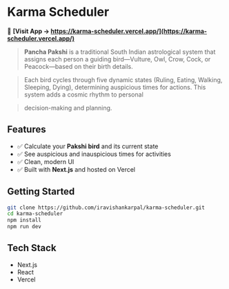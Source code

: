 # Karma Scheduler

🌿 **[Visit App → https://karma-scheduler.vercel.app/](https://karma-scheduler.vercel.app/)**

> **Pancha Pakshi** is a traditional South Indian astrological system that assigns each person a guiding bird—Vulture, Owl, Crow, Cock, or Peacock—based on their birth details.

> Each bird cycles through five dynamic states (Ruling, Eating, Walking, Sleeping, Dying), determining auspicious times for actions. This system adds a cosmic rhythm to personal

> decision-making and planning.

## Features

- ✅ Calculate your **Pakshi bird** and its current state
- ✅ See auspicious and inauspicious times for activities
- ✅ Clean, modern UI
- ✅ Built with **Next.js** and hosted on Vercel

## Getting Started

```bash
git clone https://github.com/iravishankarpal/karma-scheduler.git
cd karma-scheduler
npm install
npm run dev
```

## Tech Stack

- Next.js
- React
- Vercel
